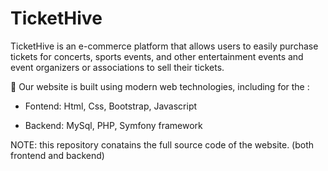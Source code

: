 # TicketHive

TicketHive is an e-commerce platform that allows users to easily purchase tickets for concerts, sports events, and other entertainment events and event organizers or associations to sell their tickets. 

💫 Our website is built using modern web technologies, including for the :

* Fontend: Html, Css, Bootstrap, Javascript

* Backend: MySql, PHP, Symfony framework

NOTE: this repository conatains the full source code of the website. (both frontend and backend)

